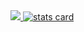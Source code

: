 <a align= "center" href="https://github.com/SanskariWolf">
  <img src="https://github-readme-stats.vercel.app/api?username=SanskariWolf&count_private=true&theme=radical&show_icons=true" />
  <img alt= "stats card"  src="https://github-readme-streak-stats.herokuapp.com/?user=SanskariWolf&theme=radical">
</a>

